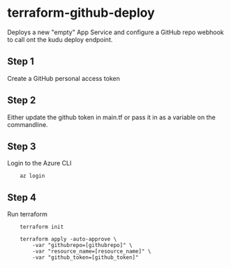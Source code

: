 # terraform-github-deploy

Deploys a new "empty" App Service and configure a GitHub repo webhook to call ont the kudu deploy endpoint.

## Step 1

Create a GitHub personal access token

## Step 2

Either update the github token in main.tf or pass it in as a variable on the commandline.

## Step 3

Login to the Azure CLI

```
    az login
```

## Step 4

Run terraform

```
    terraform init

    terraform apply -auto-approve \
        -var "githubrepo=[githubrepo]" \
        -var "resource_name=[resource_name]" \
        -var "github_token=[github_token]"
```
